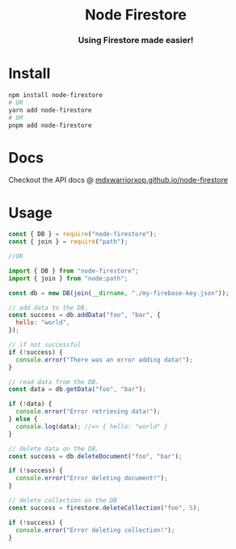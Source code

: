 ## <h1 align="center">Node Firestore</h1>

### <p align="center">Using Firestore made easier!</p>

## <h1>Install</h1>

```bash
npm install node-firestore
# OR
yarn add node-firestore
# OR
pnpm add node-firestore
```

## <h1>Docs</h1>

Checkout the API docs @ [mdxwarriorxop.github.io/node-firestore](https://mdxwarriorxop.github.io/node-firestore)

## <h1>Usage</h1>

```js
const { DB } = require("node-firestore");
const { join } = require("path");

//OR

import { DB } from "node-firestore";
import { join } from "node:path";

const db = new DB(join(__dirname, "./my-firebase-key.json"));

// add data to the DB.
const success = db.addData("foo", "bar", {
  hello: "world",
});

// if not successful
if (!success) {
  console.error("There was an error adding data!");
}

// read data from the DB.
const data = db.getData("foo", "bar");

if (!data) {
  console.error("Error retrieving data!");
} else {
  console.log(data); //=> { hello: "world" }
}

// delete data on the DB.
const success = db.deleteDocument("foo", "bar");

if (!success) {
  console.error("Error deleting document!");
}

// delete collection on the DB
const success = firestore.deleteCollection("foo", 5);

if (!success) {
  console.error("Error deleting collection!");
}
```
